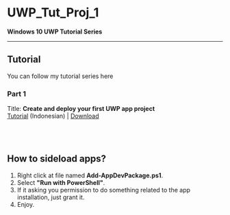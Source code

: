 # UWP_Tut_Proj_1
**Windows 10 UWP Tutorial Series**

---

Tutorial
-----
You can follow my tutorial series here

### Part 1
Title: **Create and deploy your first UWP app project**<br>
[Tutorial](http://blog.whoisrizkipratama.net/tutorial-aplikasi-uwp-1-create-deploy-first-windows-10-uwp-app) (Indonesian) | [Download](https://github.com/softtama/UWP_Tut_Proj_1/archive/master.zip)

<br><br>
How to sideload apps?
-----
1. Right click at file named **Add-AppDevPackage.ps1**.
2. Select **"Run with PowerShell"**.
3. If it asking you permission to do something related to the app installation, just grant it.
4. Enjoy.
